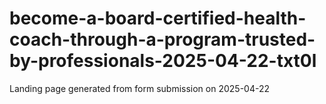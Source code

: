 # become-a-board-certified-health-coach-through-a-program-trusted-by-professionals-2025-04-22-txt0l
Landing page generated from form submission on 2025-04-22
